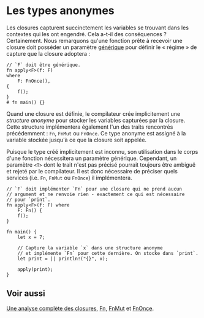 # Les types anonymes

Les closures capturent succinctement les variables se trouvant dans les contextes qui les ont engendré. Cela a-t-il des conséquences ? Certainement. Nous remarquons qu'une fonction prête à recevoir une closure doit posséder un paramètre [générique](../chapitre12/genericite.html) pour définir le « régime » de capture que la closure adoptera :

```rust,editable
// `F` doit être générique.
fn apply<F>(f: F)
where
    F: FnOnce(),
{
    f();
}
# fn main() {}

```

Quand une closure est définie, le compilateur crée implicitement une *structure anonyme* pour stocker les variables capturées par la closure. Cette structure implémentera également l'un des traits rencontrés précédemment : `Fn`, `FnMut` ou `FnOnce`. Ce type anonyme est assigné à la variable stockée jusqu'à ce que la closure soit appelée.

Puisque le type créé implicitement est inconnu, son utilisation dans le corps d'une fonction nécessitera un paramètre générique. Cependant, un paramètre `<T>`  dont le trait n'est pas précisé pourrait toujours être ambiguë et rejeté par le compilateur. Il est donc nécessaire de préciser quels services (i.e. `Fn`, `FnMut` ou `FnOnce`) il implémentera.

```rust,editable
// `F` doit implémenter `Fn` pour une closure qui ne prend aucun 
// argument et ne renvoie rien - exactement ce qui est nécessaire 
// pour `print`.
fn apply<F>(f: F) where
    F: Fn() {
    f();
}

fn main() {
    let x = 7;

    // Capture la variable `x` dans une structure anonyme 
    // et implémente `Fn` pour cette dernière. On stocke dans `print`.
    let print = || println!("{}", x);

    apply(print);
}

```

## Voir aussi

[Une analyse complète des closures][analyse], [Fn][Fn], [FnMut][FnMut] et [FnOnce][FnOnce].

[analyse]: http://huonw.github.io/blog/2015/05/finding-closure-in-rust/
[Fn]: http://doc.rust-lang.org/std/ops/trait.Fn.html
[FnMut]: http://doc.rust-lang.org/std/ops/trait.FnMut.html
[FnOnce]: http://doc.rust-lang.org/std/ops/trait.FnOnce.html

